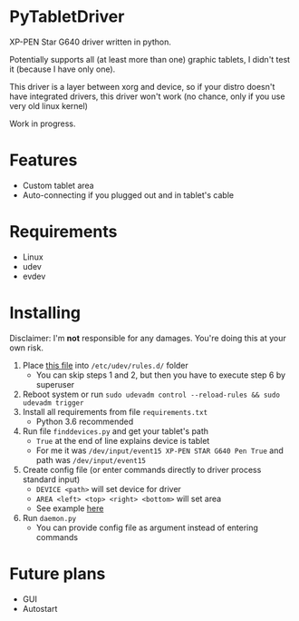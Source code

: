 # PyTabletDriver
XP-PEN Star G640 driver written in python. 

Potentially supports all (at least more than one) graphic tablets, I didn't test it (because I have only one).

This driver is a layer between xorg and device, so if your distro doesn't have integrated drivers, this driver won't work (no chance, only if you use very old linux kernel)   

Work in progress.

# Features

* Custom tablet area
* Auto-connecting if you plugged out and in tablet's cable

# Requirements

* Linux
* udev
* evdev

# Installing

Disclaimer: I'm **not** responsible for any damages. You're doing this at your own risk.

1. Place [this file](https://github.com/HeroBrine1st/PyTabletDriver/blob/master/rules/60-pytabletdriver.rules) into ``/etc/udev/rules.d/`` folder
    * You can skip steps 1 and 2, but then you have to execute step 6 by superuser
2. Reboot system or run ``sudo udevadm control --reload-rules && sudo udevadm trigger``
3. Install all requirements from file ``requirements.txt``
    * Python 3.6 recommended
4. Run file ``finddevices.py`` and get your tablet's path
    * ``True`` at the end of line explains device is tablet
    * For me it was ``/dev/input/event15 XP-PEN STAR G640 Pen True`` and path was ``/dev/input/event15``
5. Create config file (or enter commands directly to driver process standard input)
    * ``DEVICE <path>`` will set device for driver
    * ``AREA <left> <top> <right> <bottom>`` will set area
    * See example [here](https://github.com/HeroBrine1st/PyTabletDriver/blob/master/input.txt)
6. Run ``daemon.py``
    * You can provide config file as argument instead of entering commands
    
# Future plans

* GUI
* Autostart
